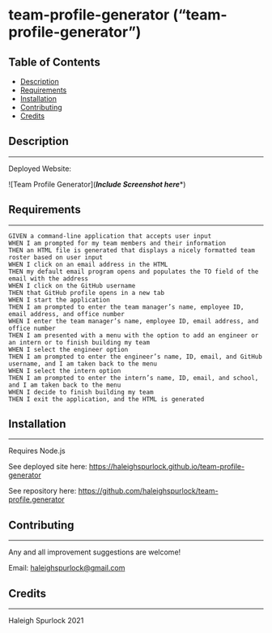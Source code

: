 # **team-profile-generator (“team-profile-generator”)**

## Table of Contents

* [Description](#description)
* [Requirements](#requirements)
* [Installation](#installation)
* [Contributing](#contributing)
* [Credits](#credits)

## Description
---
<!-- TODO: ADD DESCRIPTION -->

Deployed Website: 

![Team Profile Generator](*****Include Screenshot here******)

## Requirements 
---
```
GIVEN a command-line application that accepts user input
WHEN I am prompted for my team members and their information
THEN an HTML file is generated that displays a nicely formatted team roster based on user input
WHEN I click on an email address in the HTML
THEN my default email program opens and populates the TO field of the email with the address
WHEN I click on the GitHub username
THEN that GitHub profile opens in a new tab
WHEN I start the application
THEN I am prompted to enter the team manager’s name, employee ID, email address, and office number
WHEN I enter the team manager’s name, employee ID, email address, and office number
THEN I am presented with a menu with the option to add an engineer or an intern or to finish building my team
WHEN I select the engineer option
THEN I am prompted to enter the engineer’s name, ID, email, and GitHub username, and I am taken back to the menu
WHEN I select the intern option
THEN I am prompted to enter the intern’s name, ID, email, and school, and I am taken back to the menu
WHEN I decide to finish building my team
THEN I exit the application, and the HTML is generated
```

## Installation
---
Requires Node.js

See deployed site here: https://haleighspurlock.github.io/team-profile-generator

See repository here: https://github.com/haleighspurlock/team-profile.generator
## Contributing
---

Any and all improvement suggestions are welcome! 

Email: haleighspurlock@gmail.com

## Credits
---
Haleigh Spurlock 2021